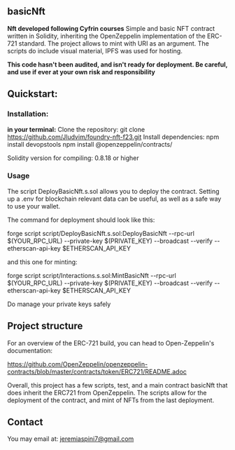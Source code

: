## basicNft

**Nft developed following Cyfrin courses**
Simple and basic NFT contract written in Solidity, inheriting the OpenZeppelin implementation of the ERC-721 standard. The project allows to mint with URI as an argument. The scripts do include visual material, IPFS was used for hosting.

**This code hasn't been audited, and isn't ready for deployment. Be careful, and use if ever at your own risk and responsibility**

## Quickstart:

### Installation:
**in your terminal:**
Clone the repository: git clone https://github.com/Jludvim/foundry-nft-f23.git
Install dependencies: 
 npm install devopstools 
 npm install @openzeppelin/contracts/ 


Solidity version for compiling: 0.8.18 or higher

### Usage

The script DeployBasicNft.s.sol allows you to deploy the contract. 
Setting up a .env for blockchain relevant data can be useful, as well as a safe way to use your wallet.

The command for deployment should look like this:

forge script script/DeployBasicNft.s.sol:DeployBasicNft --rpc-url $(YOUR_RPC_URL) --private-key $(PRIVATE_KEY) --broadcast --verify --etherscan-api-key $ETHERSCAN_API_KEY

and this one for minting:

forge script script/Interactions.s.sol:MintBasicNft --rpc-url $(YOUR_RPC_URL) --private-key $(PRIVATE_KEY) --broadcast --verify --etherscan-api-key $ETHERSCAN_API_KEY

Do manage your private keys safely

## Project structure

For an overview of the ERC-721 build, you can head to Open-Zeppelin's documentation:

https://github.com/OpenZeppelin/openzeppelin-contracts/blob/master/contracts/token/ERC721/README.adoc

Overall, this project has a few scripts, test, and a main contract basicNft that does inherit the ERC721 from OpenZeppelin.
The scripts allow for the deployment of the contract, and mint of NFTs from the last deployment.

## Contact
You may email at:
jeremiaspini7@gmail.com
